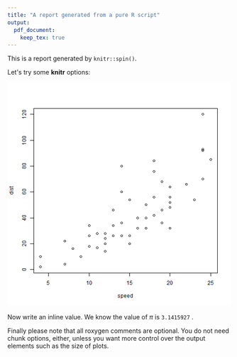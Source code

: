 ```yaml
---
title: "A report generated from a pure R script"
output:
  pdf_document:
    keep_tex: true
---
```


This is a report generated by `knitr::spin()`.

Let's try some **knitr** options:

![plot of chunk unnamed-chunk-1](figure/unnamed-chunk-1-1.png)

Now write an inline value. We know the value of $\pi$ is
`3.1415927`
.

Finally please note that all roxygen comments are
optional. You do not need chunk options, either,
unless you want more control over the output
elements such as the size of plots.

